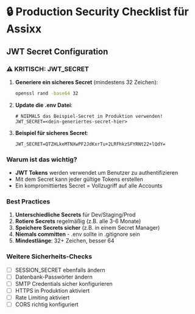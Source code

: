 # 🔒 Production Security Checklist für Assixx

## JWT Secret Configuration

### ⚠️ KRITISCH: JWT_SECRET

1. **Generiere ein sicheres Secret** (mindestens 32 Zeichen):

   ```bash
   openssl rand -base64 32
   ```

2. **Update die .env Datei**:

   ```env
   # NIEMALS das Beispiel-Secret in Produktion verwenden!
   JWT_SECRET=<dein-generiertes-secret-hier>
   ```

3. **Beispiel für sicheres Secret**:

   ```env
   JWT_SECRET=QTZHLkeMTNXwPF2JdKxrTu+2LRFhkzSFYRNt22+lQdY=
   ```

### Warum ist das wichtig?

- **JWT Tokens** werden verwendet um Benutzer zu authentifizieren
- Mit dem Secret kann jeder gültige Tokens erstellen
- Ein kompromittiertes Secret = Vollzugriff auf alle Accounts

### Best Practices

1. **Unterschiedliche Secrets** für Dev/Staging/Prod
2. **Rotiere Secrets** regelmäßig (z.B. alle 3-6 Monate)
3. **Speichere Secrets sicher** (z.B. in einem Secret Manager)
4. **Niemals committen** - .env sollte in .gitignore sein
5. **Mindestlänge**: 32+ Zeichen, besser 64

### Weitere Sicherheits-Checks

- [ ] SESSION_SECRET ebenfalls ändern
- [ ] Datenbank-Passwörter ändern
- [ ] SMTP Credentials sicher konfigurieren
- [ ] HTTPS in Produktion aktiviert
- [ ] Rate Limiting aktiviert
- [ ] CORS richtig konfiguriert
